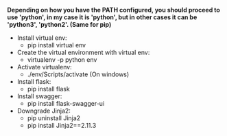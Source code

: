 **Depending on how you have the PATH configured, you should proceed to use 'python', in my case it is 'python', but in other cases it can be 'python3', 'python2'.
(Same for pip)**

- Install virtual env:
    * pip install virtual env
- Create the virtual environment with virtual env:
    * virtualenv -p python env
- Activate virtualenv:
    * ./env/Scripts/activate (On windows)
- Install flask:
    * pip install flask
- Install swagger:
    * pip install flask-swagger-ui
- Downgrade Jinja2:
    * pip uninstall Jinja2
    * pip install Jinja2==2.11.3
